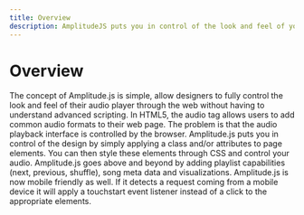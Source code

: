 ```yaml
---
title: Overview
description: AmplitudeJS puts you in control of the look and feel of your audio player.
---
```


# Overview

The concept of Amplitude.js is simple, allow designers to fully control the look and feel of their audio player through the web without having to understand advanced scripting. In HTML5, the audio tag allows users to add common audio formats to their web page. The problem is that the audio playback interface is controlled by the browser. Amplitude.js puts you in control of the design by simply applying a class and/or attributes to page elements. You can then style these elements through CSS and control your audio. Amplitude.js goes above and beyond by adding playlist capabilities (next, previous, shuffle), song meta data and visualizations. Amplitude.js is now mobile friendly as well. If it detects a request coming from a mobile device it will apply a touchstart event listener instead of a click to the appropriate elements.
